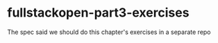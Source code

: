 # fullstackopen-part3-exercises
The spec said we should do this chapter's exercises in a separate repo

